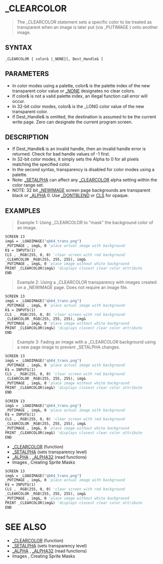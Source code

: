 # _CLEARCOLOR
> The _CLEARCOLOR statement sets a specific color to be treated as transparent when an image is later put (via _PUTIMAGE ) onto another image.

## SYNTAX
`_CLEARCOLOR { color& |_NONE}[, Dest_Handle& ]`

## PARAMETERS
* In color modes using a palette, color& is the palette index of the new transparent color value or [_NONE](_NONE.md) designates no clear colors.
* If color& is not a valid palette index, an illegal function call error will occur.
* In 32-bit color modes, color& is the _LONG color value of the new transparent color.
* If Dest_Handle& is omitted, the destination is assumed to be the current write page. Zero can designate the current program screen.


## DESCRIPTION
* If Dest_Handle& is an invalid handle, then an invalid handle error is returned. Check for bad handle values of -1 first.
* In 32-bit color modes, it simply sets the Alpha to 0 for all pixels matching the specified color.
* In the second syntax, transparency is disabled for color modes using a palette.
* Note: [_SETALPHA](_SETALPHA.md) can affect any [_CLEARCOLOR](_CLEARCOLOR.md) alpha setting within the color range set.
* NOTE: 32 bit [_NEWIMAGE](_NEWIMAGE.md) screen page backgrounds are transparent black or [_ALPHA](_ALPHA.md) 0. Use [_DONTBLEND](_DONTBLEND.md) or [CLS](CLS.md) for opaque.


## EXAMPLES
> Example 1: Using _CLEARCOLOR to "mask" the background color of an image.

```vb
SCREEN 13
img& = _LOADIMAGE("qb64_trans.png")
_PUTIMAGE , img&, 0 'place actual image with background
K$ = INPUT$(1)
CLS , _RGB(255, 0, 0) 'clear screen with red background
_CLEARCOLOR _RGB(255, 255, 255), img&
_PUTIMAGE , img&, 0 'place image without white background
PRINT _CLEARCOLOR(img&) 'displays closest clear color attribute
END
```

> Example 2: Using a _CLEARCOLOR transparency with images created on a _NEWIMAGE page. Does not require an image file.

```vb
SCREEN 13
img& = _LOADIMAGE("qb64_trans.png")
_PUTIMAGE , img&, 0 'place actual image with background
K$ = INPUT$(1)
CLS , _RGB(255, 0, 0) 'clear screen with red background
_CLEARCOLOR _RGB(255, 255, 255), img&
_PUTIMAGE , img&, 0 'place image without white background
PRINT _CLEARCOLOR(img&) 'displays closest clear color attribute
END
```

> Example 3: Fading an image with a _CLEARCOLOR background using a new page image to prevent _SETALPHA changes.

```vb
SCREEN 13
img& = _LOADIMAGE("qb64_trans.png")
_PUTIMAGE , img&, 0 'place actual image with background
K$ = INPUT$(1)
CLS , _RGB(255, 0, 0) 'clear screen with red background
_CLEARCOLOR _RGB(255, 255, 255), img&
_PUTIMAGE , img&, 0 'place image without white background
PRINT _CLEARCOLOR(img&) 'displays closest clear color attribute
END
```


```vb
SCREEN 13
img& = _LOADIMAGE("qb64_trans.png")
_PUTIMAGE , img&, 0 'place actual image with background
K$ = INPUT$(1)
CLS , _RGB(255, 0, 0) 'clear screen with red background
_CLEARCOLOR _RGB(255, 255, 255), img&
_PUTIMAGE , img&, 0 'place image without white background
PRINT _CLEARCOLOR(img&) 'displays closest clear color attribute
END
```

* [_CLEARCOLOR](_CLEARCOLOR.md) (function)
* [_SETALPHA](_SETALPHA.md) (sets transparency level)
* [_ALPHA](_ALPHA.md) , [_ALPHA32](_ALPHA32.md) (read functions)
* Images , Creating Sprite Masks

```vb
SCREEN 13
img& = _LOADIMAGE("qb64_trans.png")
_PUTIMAGE , img&, 0 'place actual image with background
K$ = INPUT$(1)
CLS , _RGB(255, 0, 0) 'clear screen with red background
_CLEARCOLOR _RGB(255, 255, 255), img&
_PUTIMAGE , img&, 0 'place image without white background
PRINT _CLEARCOLOR(img&) 'displays closest clear color attribute
END
```



# SEE ALSO
* [_CLEARCOLOR](_CLEARCOLOR.md) (function)
* [_SETALPHA](_SETALPHA.md) (sets transparency level)
* [_ALPHA](_ALPHA.md) , [_ALPHA32](_ALPHA32.md) (read functions)
* Images , Creating Sprite Masks

